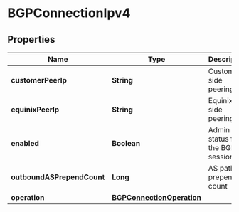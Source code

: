

# BGPConnectionIpv4


## Properties

| Name | Type | Description | Notes |
|------------ | ------------- | ------------- | -------------|
|**customerPeerIp** | **String** | Customer side peering ip |  |
|**equinixPeerIp** | **String** | Equinix side peering ip |  [optional] |
|**enabled** | **Boolean** | Admin status for the BGP session |  |
|**outboundASPrependCount** | **Long** | AS path prepend count |  [optional] |
|**operation** | [**BGPConnectionOperation**](BGPConnectionOperation.md) |  |  [optional] |



